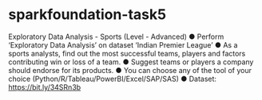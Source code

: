 # sparkfoundation-task5

Exploratory Data Analysis - Sports
(Level - Advanced)
● Perform ‘Exploratory Data Analysis’ on dataset ‘Indian Premier League’
● As a sports analysts, find out the most successful teams, players and factors
contributing win or loss of a team.
● Suggest teams or players a company should endorse for its products.
● You can choose any of the tool of your choice
(Python/R/Tableau/PowerBI/Excel/SAP/SAS)
● Dataset: https://bit.ly/34SRn3b
